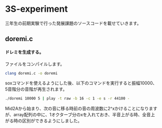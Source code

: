 # 3S-experiment
三年生の前期実験で行った発展課題のソースコードを載せていきます。  
## doremi.c  
#### ドレミを生成する。  
ファイルをコンパイルします。  
```bash  
clang doremi.c -o doremi  
```  
soxコマンドを使えるようにした後、以下のコマンドを実行すると振幅10000、5音階分の音階が再生されます。  
```bash
./doremi 10000 5 | play -t raw -b 16 -c 1 -e s -r 44100 -
```  
Mid2Aから始まり、次の音に移る時前の音の周波数に2^xかけることになりますが、array配列の中に、1オクターブ分のxを入れておき、半音上がる時、全音上がる時の区別ができるようにしました。  
